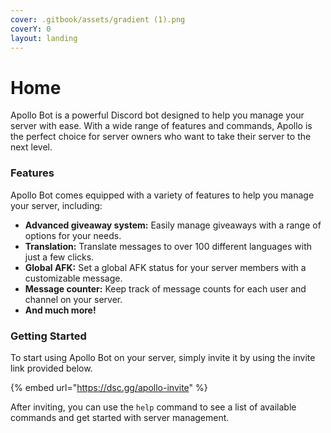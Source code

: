 ```yaml
---
cover: .gitbook/assets/gradient (1).png
coverY: 0
layout: landing
---
```


# Home

Apollo Bot is a powerful Discord bot designed to help you manage your server with ease. With a wide range of features and commands, Apollo is the perfect choice for server owners who want to take their server to the next level.

### Features

Apollo Bot comes equipped with a variety of features to help you manage your server, including:

* **Advanced giveaway system:** Easily manage giveaways with a range of options for your needs.
* **Translation:** Translate messages to over 100 different languages with just a few clicks.
* **Global AFK:** Set a global AFK status for your server members with a customizable message.
* **Message counter:** Keep track of message counts for each user and channel on your server.
* **And much more!**

### Getting Started

To start using Apollo Bot on your server, simply invite it by using the invite link provided below.&#x20;

{% embed url="https://dsc.gg/apollo-invite" %}

After inviting, you can use the `help` command to see a list of available commands and get started with server management.

